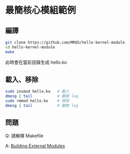 # 最簡核心模組範例

## 編譯

``` sh
git clone https://github.com/MROS/hello-kernel-module
cd hello-kernel-module
make
```

此時會在當前目錄生成 hello.ko

## 載入、移除
``` sh
sudo insmod hello.ko   # 載入
dmesg | tail           # 觀察 log
sudo rmmod hello.ko    # 移除
dmesg | tail           # 觀察 log
```


## 問題

Q: 請解釋 Makefile

A: [Building External Modules](https://www.kernel.org/doc/Documentation/kbuild/modules.txt)
